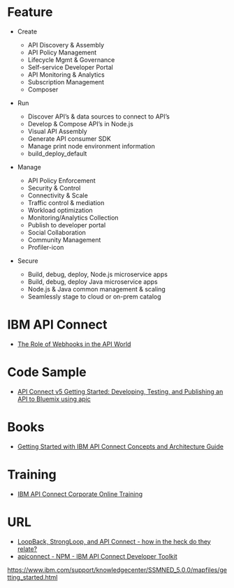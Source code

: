 
# Feature
* Create
  * API Discovery & Assembly
  * API Policy Management
  * Lifecycle Mgmt & Governance
  * Self-service Developer Portal
  * API Monitoring & Analytics
  * Subscription Management
  * Composer

* Run
  * Discover API’s & data sources to connect to API’s
  * Develop & Compose API’s in Node.js
  * Visual API Assembly
  * Generate API consumer SDK
  * Manage print node environment information
  * build_deploy_default

* Manage
  * API Policy Enforcement
  * Security & Control
  * Connectivity & Scale
  * Traffic control & mediation
  * Workload optimization
  * Monitoring/Analytics Collection
  * Publish to developer portal
  * Social Collaboration
  * Community Management
  * Profiler-icon

* Secure
  * Build, debug, deploy, Node.js microservice apps
  * Build, debug, deploy Java microservice apps
  * Node.js & Java common management & scaling
  * Seamlessly stage to cloud or on-prem catalog
  
# IBM API Connect
* [The Role of Webhooks in the API World](https://dzone.com/articles/webhooks-role-in-the-api-world-1)

# Code Sample
* [API Connect v5 Getting Started: Developing, Testing, and Publishing an API to Bluemix using apic](https://github.com/ibm-apiconnect/climbingweather)



# Books
* [Getting Started with IBM API Connect Concepts and Architecture Guide](http://www.redbooks.ibm.com/redpapers/pdfs/redp5349.pdf)

# Training
* [IBM API Connect Corporate Online Training](http://www.virtualnuggets.com/ibm-api-connect.html)


# URL
* [LoopBack, StrongLoop, and API Connect - how in the heck do they relate?](https://www.raymondcamden.com/2016/04/27/loopback-strongloop-and-api-connect-how-in-the-heck-do-they-relate)
* [apiconnect - NPM - IBM API Connect Developer Toolkit](https://www.npmjs.com/package/apiconnect)

https://www.ibm.com/support/knowledgecenter/SSMNED_5.0.0/mapfiles/getting_started.html
